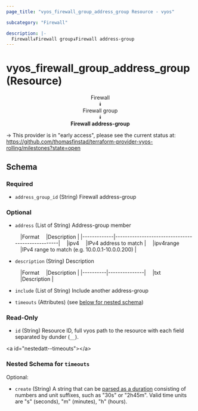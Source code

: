 ```yaml
---
page_title: "vyos_firewall_group_address_group Resource - vyos"

subcategory: "Firewall"

description: |- 
  Firewall⯯Firewall group⯯Firewall address-group
---
```


# vyos_firewall_group_address_group (Resource)
<center>

Firewall  
⯯  
Firewall group  
⯯  
**Firewall address-group**


</center>

-> This provider is in "early access", please see the current status at: https://github.com/thomasfinstad/terraform-provider-vyos-rolling/milestones?state=open

## Schema

### Required

- `address_group_id` (String) Firewall address-group

### Optional

- `address` (List of String) Address-group member

    &emsp;|Format     &emsp;|Description                                     |
    |-------------|--------------------------------------------------|
    &emsp;|ipv4       &emsp;|IPv4 address to match                           |
    &emsp;|ipv4range  &emsp;|IPv4 range to match (e.g. 10.0.0.1-10.0.0.200)  |
- `description` (String) Description

    &emsp;|Format  &emsp;|Description  |
    |----------|---------------|
    &emsp;|txt     &emsp;|Description  |
- `include` (List of String) Include another address-group
- `timeouts` (Attributes) (see [below for nested schema](#nestedatt--timeouts))

### Read-Only

- `id` (String) Resource ID, full vyos path to the resource with each field separated by dunder (`__`).

&lt;a id=&#34;nestedatt--timeouts&#34;&gt;&lt;/a&gt;
### Nested Schema for `timeouts`

Optional:

- `create` (String) A string that can be [parsed as a duration](https://pkg.go.dev/time#ParseDuration) consisting of numbers and unit suffixes, such as &#34;30s&#34; or &#34;2h45m&#34;. Valid time units are &#34;s&#34; (seconds), &#34;m&#34; (minutes), &#34;h&#34; (hours).  

